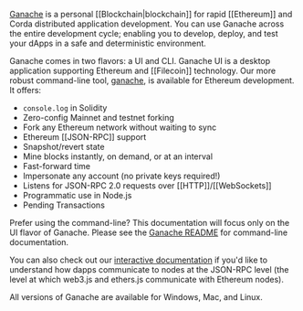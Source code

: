 [Ganache](https://trufflesuite.com/ganache) is a personal [[Blockchain|blockchain]] for rapid [[Ethereum]] and Corda distributed application development. You can use Ganache across the entire development cycle; enabling you to develop, deploy, and test your dApps in a safe and deterministic environment.

Ganache comes in two flavors: a UI and CLI. Ganache UI is a desktop application supporting Ethereum and [[Filecoin]] technology. Our more robust command-line tool, [ganache](https://github.com/trufflesuite/ganache), is available for Ethereum development. It offers:

-   `console.log` in Solidity
-   Zero-config Mainnet and testnet forking
-   Fork any Ethereum network without waiting to sync
-   Ethereum [[JSON-RPC]] support
-   Snapshot/revert state
-   Mine blocks instantly, on demand, or at an interval
-   Fast-forward time
-   Impersonate any account (no private keys required!)
-   Listens for JSON-RPC 2.0 requests over [[HTTP]]/[[WebSockets]]
-   Programmatic use in Node.js
-   Pending Transactions

Prefer using the command-line? This documentation will focus only on the UI flavor of Ganache. Please see the [Ganache README](https://github.com/trufflesuite/ganache#readme) for command-line documentation.

You can also check out our [interactive documentation](https://ganache.dev/) if you'd like to understand how dapps communicate to nodes at the JSON-RPC level (the level at which web3.js and ethers.js communicate with Ethereum nodes).

All versions of Ganache are available for Windows, Mac, and Linux.
